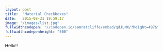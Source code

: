 ```yaml
---
layout: post
title:  "Material Checkboxes"
date:   2015-08-31 19:59:17
image: "/images/list.jpg"
fullwidthcodepen: "//codepen.io/samratcliffe/embed/qdJLNX/?height=497&theme-id=17355&default-tab=result"
fullwidthcodepenheight: "500"
---
```


Hello!!